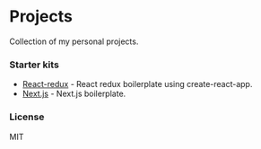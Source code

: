 # Projects

Collection of my personal projects.

### Starter kits

+ [React-redux](https://github.com/GuyLivni/projects/starter-kits/react-redux) - React redux boilerplate using create-react-app.
+ [Next.js](https://github.com/GuyLivni/projects/starter-kits/nextjs) - Next.js boilerplate.

### License

MIT